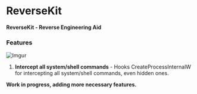 # ReverseKit

<b>ReverseKit - Reverse Engineering Aid</b>

### Features
![Imgur](https://i.imgur.com/PWuwnI6.png)


1. <b>Intercept all system/shell commands</b> - Hooks CreateProcessInternalW for intercepting all system/shell commands, even hidden ones.








<b>Work in progress, adding more necessary features.</b>
